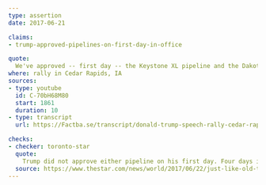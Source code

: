 ```yaml
---
type: assertion
date: 2017-06-21

claims:
- trump-approved-pipelines-on-first-day-in-office

quote:
  We've approved -- first day -- the Keystone XL pipeline and the Dakota Access pipeline. First day. Day One.
where: rally in Cedar Rapids, IA
sources:
- type: youtube
  id: C-70bH68M80
  start: 1861
  duration: 10
- type: transcript
  url: https://Factba.se/transcript/donald-trump-speech-rally-cedar-rapids-iowa-june-21-2017

checks:
- checker: toronto-star
  quote:
    Trump did not approve either pipeline on his first day. Four days into his presidency, he issued executive orders that advanced the two pipelines, but did not grant final approval. The government announced the approval of the Dakota Access pipeline three weeks into his presidency; Trump [approved Keystone XL two months into his presidency](https://www.thestar.com/news/canada/2017/03/24/us-grants-permit-for-keystone-xl-pipeline-transcanada-says.html).
  source: https://www.thestar.com/news/world/2017/06/22/just-like-old-times-trump-says-18-false-things-at-iowa-campaign-rally.html
---
```

